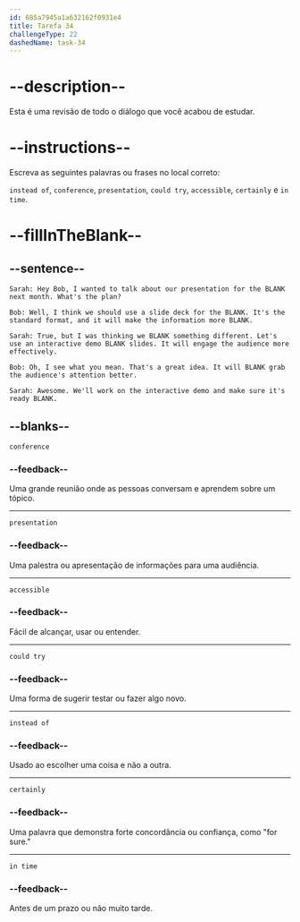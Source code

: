 ```yaml
---
id: 685a7945a1a632162f0931e4
title: Tarefa 34
challengeType: 22
dashedName: task-34
---
```


<!-- REVIEW -->

# --description--

Esta é uma revisão de todo o diálogo que você acabou de estudar.

# --instructions--

Escreva as seguintes palavras ou frases no local correto:

`instead of`, `conference`, `presentation`, `could try`, `accessible`, `certainly` e `in time`.

# --fillInTheBlank--

## --sentence--

`Sarah: Hey Bob, I wanted to talk about our presentation for the BLANK next month. What's the plan?`

`Bob: Well, I think we should use a slide deck for the BLANK. It's the standard format, and it will make the information more BLANK.`

`Sarah: True, but I was thinking we BLANK something different. Let's use an interactive demo BLANK slides. It will engage the audience more effectively.`

`Bob: Oh, I see what you mean. That's a great idea. It will BLANK grab the audience's attention better.`

`Sarah: Awesome. We'll work on the interactive demo and make sure it's ready BLANK.`

## --blanks--

`conference`

### --feedback--

Uma grande reunião onde as pessoas conversam e aprendem sobre um tópico.

---

`presentation`

### --feedback--

Uma palestra ou apresentação de informações para uma audiência.

---

`accessible`

### --feedback--

Fácil de alcançar, usar ou entender.

---

`could try`

### --feedback--

Uma forma de sugerir testar ou fazer algo novo.

---

`instead of`

### --feedback--

Usado ao escolher uma coisa e não a outra.

---

`certainly`

### --feedback--

Uma palavra que demonstra forte concordância ou confiança, como "for sure."

---

`in time`

### --feedback--

Antes de um prazo ou não muito tarde.
